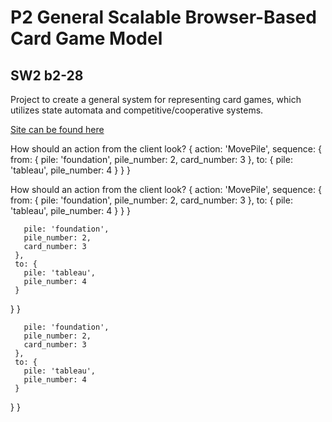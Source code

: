 # P2 General Scalable Browser-Based Card Game Model

## SW2 b2-28

Project to create a general system for representing card games, which utilizes state automata and competitive/cooperative systems.

[Site can be found here](https://p2-blackjack.azurewebsites.net/ "Blackjack Azure")



 How should an action from the client look?
 {
   action: 'MovePile',
   sequence: {
     from: {
       pile: 'foundation',
       pile_number: 2,
       card_number: 3
     },
     to: {
       pile: 'tableau',
       pile_number: 4
     }
   }
 }



 How should an action from the client look?
 {
   action: 'MovePile',
   sequence: {
     from: {
       pile: 'foundation',
       pile_number: 2,
       card_number: 3
     },
     to: {
       pile: 'tableau',
       pile_number: 4
     }
   }
 }

       pile: 'foundation',
       pile_number: 2,
       card_number: 3
     },
     to: {
       pile: 'tableau',
       pile_number: 4
     }
   }
 }

       pile: 'foundation',
       pile_number: 2,
       card_number: 3
     },
     to: {
       pile: 'tableau',
       pile_number: 4
     }
   }
 }

